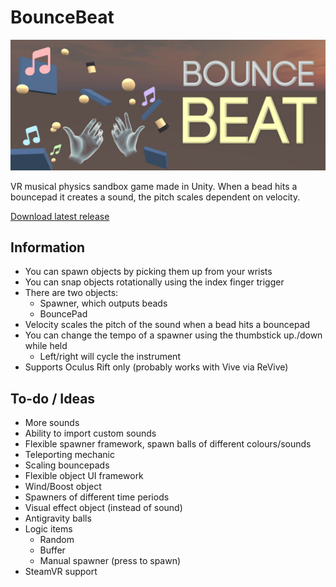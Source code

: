# BounceBeat

![Logo](https://raw.githubusercontent.com/jackbrookes/bouncebeat/master/Media/bouncebeat-logo.png)

VR musical physics sandbox game made in Unity.
When a bead hits a bouncepad it creates a sound, the pitch scales dependent on velocity.

[Download latest release](https://github.com/jackbrookes/bouncebeat/releases)

## Information

* You can spawn objects by picking them up from your wrists
* You can snap objects rotationally using the index finger trigger
* There are two objects:
  * Spawner, which outputs beads
  * BouncePad
* Velocity scales the pitch of the sound when a bead hits a bouncepad
* You can change the tempo of a spawner using the thumbstick up./down while held
  * Left/right will cycle the instrument
* Supports Oculus Rift only (probably works with Vive via ReVive)

## To-do / Ideas

* More sounds
* Ability to import custom sounds
* Flexible spawner framework, spawn balls of different colours/sounds
* Teleporting mechanic
* Scaling bouncepads
* Flexible object UI framework
* Wind/Boost object
* Spawners of different time periods
* Visual effect object (instead of sound)
* Antigravity balls
* Logic items
    * Random
    * Buffer
    * Manual spawner (press to spawn)
* SteamVR support
